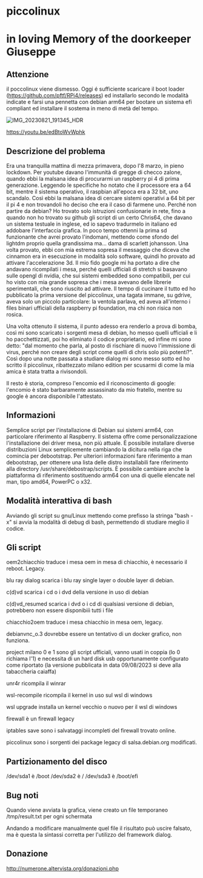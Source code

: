 # piccolinux

# in loving Memory of the doorkeeper Giuseppe

## Attenzione

il poccolinux viene dismesso. Oggi é sufficiente scaricare il boot loader (https://github.com/pftf/RPi4/releases) ed installarlo secondo le modalità indicate e farsi una pennetta con debian arm64 per bootare un sistema efi compliant ed installare il sostema in meno di metà del tempo.

![IMG_20230821_191345_HDR](https://github.com/numerunix/piccolinux/assets/49764967/f135994e-92ac-41ef-99d4-8cd650a7c397)

https://youtu.be/edBtoWvWphk




## Descrizione del problema
Era una tranquilla mattina di mezza primavera, dopo l'8 marzo, in pieno lockdown.
Per youtube davano l'immunità di gregge di checco zalone, quando ebbi la malsana idea di procurarmi un raspberry pi 4 di prima generazione.
Leggendo le specifiche ho notato che il processore era a 64 bit, mentre il sistema operativo, il raspbian all'epoca era a 32 bit, uno scandalo.
Così ebbi la malsana idea di cercare sistemi operativi a 64 bit per il pi 4 e non trovandoli ho deciso che era il caso di farmene uno.
Perché non partire da debian? Ho trovato solo istruzioni confusionarie in rete, fino a quando non ho trovato su github gli script di un certo Chris64, che davano un sistema testuale in inglese, ed io sapevo tradurmelo in italiano ed addobare l'interfaccia grafica.
In poco tempo ottenni la prima sd funzionante che avrei provato l'indomani, mettendo come sfondo del lightdm proprio quella grandissima ma... dama di scarlett johansson.
Una volta provato, ebbi con mia estrema sopresa il messaggio che diceva che cinnamon era in esecuzione in modalità solo software, quindi ho provato ad attivare l'accelerazione 3d.
Il mio fido google mi ha portato a dire che andavano ricompilati i mesa, perché quelli ufficiali di stretch si basavano sulle opengl di nvidia, che sui sistemi embedded sono compatibili, per cui ho visto con mia grande sopresa che i mesa avevano delle librerie sperimentali, che sono riuscito ad attivare.
Il tempo di cucinare il tutto ed ho pubblicato la prima versione del piccolinux, una tagata immane, su gdrive, aveva solo un piccolo particolare: la ventola parlava, ed aveva all'interno i files binari ufficiali della raspberry pi foundation, ma chi non risica non rosica.

Una volta ottenuto il sistema, il punto adesso era renderlo a prova di bomba, così mi sono scaricato i sorgenti mesa di debian, ho messo quelli ufficiali e li ho pacchettizzati, poi ho eliminato il codice proprietario, ed infine mi sono detto: "dal momento che parla, al posto di rischiare di nuovo l'immissione di virus, perché non creare degli script come quelli di chris solo più potenti?". Così dopo una notte passata a studiare dialog mi sono messo sotto ed ho scritto il piccolinux, ribattezzato milano edition per scusarmi di come la mia amica è stata tratta a rivisondoli.

Il resto è storia, compreso l'encomio ed il riconoscimento di google: l'encomio è stato barbaramente assassinato da mio fratello, mentre su google è ancora disponibile l'attestato.

## Informazioni
Semplice script per l'installazione di Debian sui sistemi arm64, con particolare riferimento al Raspberry.
Il sistema offre come personalizzazione l'installazione dei driver mesa, non più attuale.
È possibile installare diverse distribuzioni Linux semplicemente cambiando la dicitura nella riga che comincia per debootstrap.
Per ulteriori informazioni fare riferimento a man debootstrap, per ottenere una lista delle distro installabili fare riferimento alla directory /usr/share/debostrap/scripts.
È possibile cambiare anche la piattaforma di riferimento sostituendo arm64 con una di quelle elencate nel man, tipo amd64, PowerPC o x32.

## Modalità interattiva di bash

Avviando gli script su gnu/Linux mettendo come prefisso la stringa "bash -x" si avvia la modalità di debug di bash, permettendo di studiare meglio il codice.

## Gli script
oem2chiacchio traduce i mesa oem in mesa di chiacchio, è necessario il reboot. Legacy.

blu ray dialog scarica i blu ray single layer o double layer di debian.

c(d)vd scarica i cd o i dvd della versione in uso di debian

c(d)vd_resumed scarica i dvd o i cd di qualsiasi versione di debian, potrebbero non essere disponibiiì tutti i file

chiacchio2oem traduce i mesa chiacchio in mesa oem, legacy.

debianvnc_o.3 dovrebbe essere un tentativo di un docker grafico, non funziona.

project milano 0 e 1 sono gli script ufficiali, vanno usati in coppia (lo 0 richiama l'1) e necessita di un hard disk usb opportunamente configurato come riportato (la versione pubblicata in data 09/08/2023 si deve alla tabaccheria caiaffa)

unr4r ricompila il winrar

wsl-recompile ricompila il kernel in uso sul wsl di windows

wsl upgrade installa un kernel vecchio o nuovo per il wsl di windows

firewall è un firewall legacy

iptables save sono i salvataggi incompleti del firewall trovato online.

piccolinux sono i sorgenti dei package legacy di salsa.debian.org modificati.

## Partizionamento del disco
/dev/sda1 è /boot
/dev/sda2 è /
/dev/sda3 è /boot/efi


## Bug noti
Quando viene avviata la grafica, viene creato un file temporaneo /tmp/result.txt per ogni schermata
 
Andando a modificare manualmente quel file il risultato può uscire falsato, ma è questa la sintassi corretta per l'utilizzo del framework dialog.
 
## Donazione

http://numerone.altervista.org/donazioni.php
